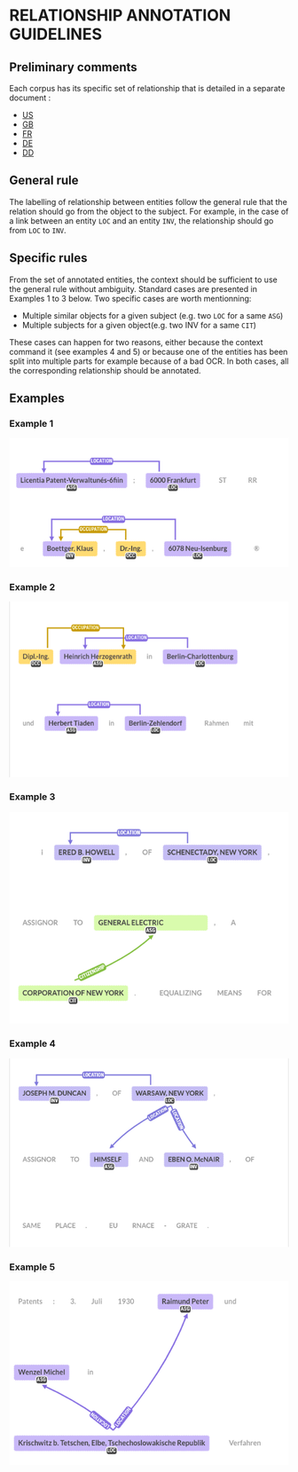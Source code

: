 # RELATIONSHIP ANNOTATION GUIDELINES

## Preliminary comments

Each corpus has its specific set of relationship that is detailed in a separate document : 
* [US](US_ANNOTATION_GUIDELINES.md) 
* [GB](GB_ANNOTATION_GUIDELINES.md)
* [FR](FR_ANNOTATION_GUIDELINES.md)
* [DE](DE_ANNOTATION_GUIDELINES.md)
* [DD](DD_ANNOTATION_GUIDELINES.md)

## General rule

The labelling of relationship between entities follow the general rule that the relation should go from the object to the subject. For example, in the case of a link between an entity `LOC` 
and an entity `INV`, the relationship should go from `LOC` to `INV`.

## Specific rules

From the set of annotated entities, the context should be sufficient to use the general rule without ambiguity. Standard cases are presented in Examples 1 to 3 below.
Two specific cases are worth mentionning:
* Multiple similar objects for a given subject (e.g. two `LOC` for a same `ASG`)
* Multiple subjects for a given object(e.g. two INV for a same `CIT`)

These cases can happen for two reasons, either because the context command it (see examples 4 and 5) or because one of the entities has been split into multiple parts for example because of a bad OCR.
In both cases, all the corresponding relationship should be annotated.

## Examples

### Example 1
![Example 1](img/REL_DE02a.png)

### Example 2
![Example 2](img/REL_DE01a.png)

### Example 3
![Example 3](img/REL_US03.png)

### Example 4
![Example 4](img/REL_US04.png)

### Example 5
![Example 5](img/REL_DE01b.png)
